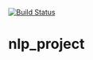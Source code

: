[![Build Status](https://travis-ci.org/timcmiller/nlp_project.svg)](https://travis-ci.org/timcmiller/nlp_project)

# nlp_project
